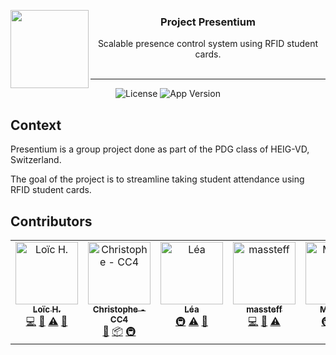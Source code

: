 <p>
<img align="left" width="125" height="125" src="https://avatars.githubusercontent.com/u/174350723?s=200&v=4">
<h3 align="center">
  Project Presentium
</h3>

<p align="center">
  Scalable presence control system using RFID student cards.
  <br/>
  <br/>
</p>
</p>

---

<p align="center">
  <img alt="License" src="https://img.shields.io/badge/license-MIT-darkgreen" />
  <img alt="App Version" src="https://img.shields.io/github/package-json/v/presentium/app" />
</p>

## Context

Presentium is a group project done as part of the PDG class of HEIG-VD, Switzerland. 

The goal of the project is to streamline taking student attendance using RFID student cards.

## Contributors

<!-- ALL-CONTRIBUTORS-LIST:START - Do not remove or modify this section -->
<!-- prettier-ignore-start -->
<!-- markdownlint-disable -->
<table>
  <tbody>
    <tr>
      <td align="center" valign="top" width="14.28%"><a href="https://github.com/Lutonite"><img src="https://avatars.githubusercontent.com/u/21953109?v=4?s=100" width="100px;" alt="Loïc H."/><br /><sub><b>Loïc H.</b></sub></a><br /><a href="https://github.com/presentium/app/commits?author=Lutonite" title="Code">💻</a> <a href="https://github.com/presentium/app/commits?author=Lutonite" title="Documentation">📖</a> <a href="https://github.com/presentium/app/commits?author=Lutonite" title="Tests">⚠️</a> <a href="https://github.com/presentium/app/pulls?q=is%3Apr+reviewed-by%3ALutonite" title="Reviewed Pull Requests">👀</a></td>
      <td align="center" valign="top" width="14.28%"><a href="https://github.com/DACC4"><img src="https://avatars.githubusercontent.com/u/46499354?v=4?s=100" width="100px;" alt="Christophe - CC4"/><br /><sub><b>Christophe - CC4</b></sub></a><br /><a href="#tool-DACC4" title="Tools">🔧</a> <a href="#platform-DACC4" title="Packaging/porting to new platform">📦</a> <a href="#infra-DACC4" title="Infrastructure (Hosting, Build-Tools, etc)">🚇</a></td>
      <td align="center" valign="top" width="14.28%"><a href="https://github.com/spiritclaw"><img src="https://avatars.githubusercontent.com/u/46258367?v=4?s=100" width="100px;" alt="Léa"/><br /><sub><b>Léa</b></sub></a><br /><a href="#infra-spiritclaw" title="Infrastructure (Hosting, Build-Tools, etc)">🚇</a> <a href="https://github.com/presentium/app/commits?author=spiritclaw" title="Tests">⚠️</a> <a href="#tool-spiritclaw" title="Tools">🔧</a></td>
      <td align="center" valign="top" width="14.28%"><a href="https://github.com/massteff"><img src="https://avatars.githubusercontent.com/u/42839432?v=4?s=100" width="100px;" alt="massteff"/><br /><sub><b>massteff</b></sub></a><br /><a href="https://github.com/presentium/app/commits?author=massteff" title="Code">💻</a> <a href="https://github.com/presentium/app/commits?author=massteff" title="Documentation">📖</a> <a href="https://github.com/presentium/app/commits?author=massteff" title="Tests">⚠️</a></td>
      <td align="center" valign="top" width="14.28%"><a href="https://github.com/Mystere98"><img src="https://avatars.githubusercontent.com/u/38164068?v=4?s=100" width="100px;" alt="Mystere"/><br /><sub><b>Mystere</b></sub></a><br /><a href="#infra-Mystere98" title="Infrastructure (Hosting, Build-Tools, etc)">🚇</a> <a href="#security-Mystere98" title="Security">🛡️</a> <a href="#tool-Mystere98" title="Tools">🔧</a></td>
    </tr>
  </tbody>
</table>

<!-- markdownlint-restore -->
<!-- prettier-ignore-end -->

<!-- ALL-CONTRIBUTORS-LIST:END -->
